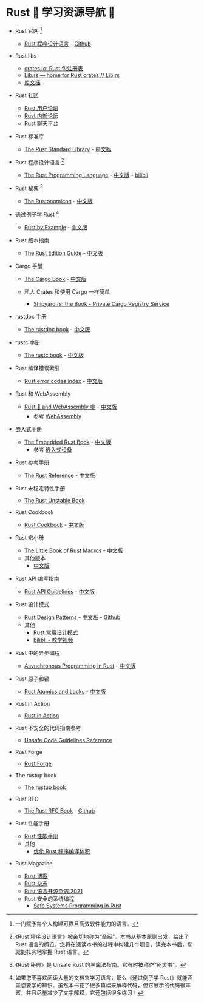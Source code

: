 # Rust 🦀 学习资源导航 🎉

- Rust 官网 [^1]
    - [Rust 程序设计语言](https://www.rust-lang.org) - [Github](https://github.com/rust-lang)

- Rust libs
    - [crates.io: Rust 包注册表](https://crates.io)
    - [Lib.rs — home for Rust crates // Lib.rs](https://lib.rs/)
    - [库文档](https://docs.rs/)

- Rust 社区
    - [Rust 用户论坛](https://users.rust-lang.org/)
    - [Rust 内部论坛](https://internals.rust-lang.org)
    - [Rust 聊天平台](https://rust-lang.zulipchat.com)

- Rust 标准库
    - [The Rust Standard Library](https://doc.rust-lang.org/std/index.html) - [中文版](https://rustwiki.org/zh-CN/std/)

- Rust 程序设计语言 [^2]
    - [The Rust Programming Language](https://doc.rust-lang.org/book/) - [中文版](https://kaisery.github.io/trpl-zh-cn/) - [bilibli](https://www.bilibili.com/video/BV1hp4y1k7SV/)

- Rust 秘典 [^3]
    - [The Rustonomicon](https://doc.rust-lang.org/nomicon/) - [中文版](https://nomicon.purewhite.io/)

- 通过例子学 Rust [^4]
    - [Rust by Example](https://doc.rust-lang.org/rust-by-example/index.html) - [中文版](https://rustwiki.org/zh-CN/rust-by-example/)

- Rust 版本指南
    - [The Rust Edition Guide](https://doc.rust-lang.org/edition-guide/index.html) - [中文版](https://rustwiki.org/zh-CN/edition-guide/)

- Cargo 手册
    - [The Cargo Book](https://doc.rust-lang.org/cargo/index.html) - [中文版](https://rustwiki.org/zh-CN/cargo/)

    - 私人 Crates 和使用 Cargo 一样简单
        - [Shipyard.rs: the Book - Private Cargo Registry Service](https://docs.shipyard.rs/intro/summary.html)

- rustdoc 手册
    - [The rustdoc book](https://doc.rust-lang.org/rustdoc/index.html) - [中文版](https://rustwiki.org/zh-CN/rustdoc/)

- rustc 手册
    - [The rustc book](https://doc.rust-lang.org/rustc/index.html) - [中文版](https://rustwiki.org/zh-CN/rustc/)

- Rust 编译错误索引
    - [Rust error codes index](https://doc.rust-lang.org/error_codes/error-index.html) - [中文版](https://learnku.com/docs/rust-rcei-2020/introduction/10466)

- Rust 和 WebAssembly
    - [Rust 🦀 and WebAssembly 🕸](https://rustwasm.github.io/docs/book/) - [中文版](https://rustwasm.wasmdev.cn/docs/book/)
        - 参考 [Web­Assembly](https://www.rust-lang.org/zh-CN/what/wasm)

- 嵌入式手册
    - [The Embedded Rust Book](https://doc.rust-lang.org/stable/embedded-book/) - [中文版](https://stevenbai.top/rustbook/book/)
        - 参考 [嵌入式设备](https://www.rust-lang.org/zh-CN/what/embedded)

- Rust 参考手册
    - [The Rust Reference](https://doc.rust-lang.org/reference/index.html) - [中文版](https://rustwiki.org/zh-CN/reference/)

- Rust 未稳定特性手册
    - [The Rust Unstable Book](https://doc.rust-lang.org/nightly/unstable-book/)

- Rust Cookbook
    - [Rust Cookbook](https://rustwiki.org/en/rust-cookbook/) - [中文版](https://rustwiki.org/zh-CN/rust-cookbook/)

- Rust 宏小册
    - [The Little Book of Rust Macros](https://veykril.github.io/tlborm/) - [中文版](https://zjp-cn.github.io/tlborm/)
    - 其他版本
        - [中文版](https://www.bookstack.cn/read/DaseinPhaos-tlborm-chinese/README.md)

- Rust API 编写指南
    - [Rust API Guidelines](https://rust-lang.github.io/api-guidelines/) - [中文版](https://rust-chinese-translation.github.io/api-guidelines/)

- Rust 设计模式
    - [Rust Design Patterns](https://rust-unofficial.github.io/patterns/) - [中文版](http://chuxiuhong.com/chuxiuhong-rust-patterns-zh/patterns/index.html) - [Github](https://github.com/chuxiuhong/chuxiuhong-rust-patterns-zh)
    - 其他
        - [Rust 常用设计模式](https://refactoringguru.cn/design-patterns/rust)
        - [bilibli - 教学视频](https://space.bilibili.com/485433391)

- Rust 中的异步编程
    - [Asynchronous Programming in Rust](https://rust-lang.github.io/async-book/) - [中文版](https://huangjj27.github.io/async-book/index.html)

- Rust 原子和锁
    - [Rust Atomics and Locks](https://marabos.nl/atomics/) - [中文版](https://atomics.rs/)

- Rust in Action
    - [Rust in Action](https://livebook.manning.com/book/rust-in-action/)

- Rust 不安全的代码指南参考
    - [Unsafe Code Guidelines Reference](https://rust-lang.github.io/unsafe-code-guidelines/)

- Rust Forge
    - [Rust Forge](https://forge.rust-lang.org/index.html)

- The rustup book
    - [The rustup book](https://rust-lang.github.io/rustup/)

- Rust RFC
    - [The Rust RFC Book](https://rust-lang.github.io/rfcs/) - [Github](https://github.com/rust-lang/rfcs)

- Rust 性能手册
    - [Rust 性能手册](https://nnethercote.github.io/perf-book/title-page.html)
    - 其他
        - [优化 Rust 程序编译体积](https://www.aloxaf.com/2018/09/reduce_rust_size/)

- Rust Magazine
    - [Rust 博客](https://blog.rust-lang.org/)
    - [Rust 杂志](https://rustmagazine.org/)
    - [Rust 语言开源杂志 2021](https://rustmagazine.github.io/rust_magazine_2021/index.html)
    - Rust 安全的系统编程
        - [Safe Systems Programming in Rust](https://cacm.acm.org/magazines/2021/4/251364-safe-systems-programming-in-rust/fulltext)

[^1]: 一门赋予每个人构建可靠且高效软件能力的语言。
[^2]: 《Rust 程序设计语言》被亲切地称为“圣经”。本书从基本原则出发，给出了 Rust 语言的概览。您将在阅读本书的过程中构建几个项目，读完本书后，您就能扎实地掌握 Rust 语言。
[^3]: 《Rust 秘典》是 Unsafe Rust 的黑魔法指南。它有时被称作“死灵书”。
[^4]: 如果您不喜欢阅读大量的文档来学习语言，那么《通过例子学 Rust》就能涵盖您要学的知识。虽然本书花了很多篇幅来解释代码，但它展示的代码很丰富，并且尽量减少了文字解释。它还包括很多练习！

